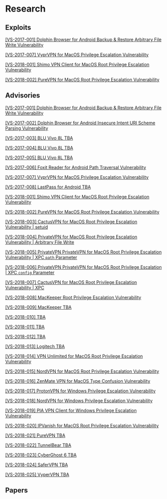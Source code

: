 # Research
## Exploits
[ [VS-2017-001] Dolphin Browser for Android Backup & Restore Arbitrary File Write Vulnerability  ](https://github.com/VerSprite/research/blob/master/exploits/VS-2017-001/README.md)

[ [VS-2017-007] VyprVPN for MacOS Privilege Escalation Vulnerability ](https://github.com/VerSprite/research/blob/master/exploits/VS-2017-007/README.md)

[ [VS-2018-001] Shimo VPN Client for MacOS Root Privilege Escalation Vulnerability ](https://github.com/VerSprite/research/blob/master/exploits/VS-2018-001/README.md)

[ [VS-2018-002] PureVPN for MacOS Root Privilege Escalation Vulnerability ](https://github.com/VerSprite/research/blob/master/exploits/VS-2018-002/README.md)

## Advisories 
[ [VS-2017-001]  Dolphin Browser for Android Backup & Restore Arbitrary File Write Vulnerability ](https://github.com/VerSprite/research/blob/master/advisories/VS-2017-001.md)

[ [VS-2017-002] Dolphin Browser for Android Insecure Intent URI Scheme Parsing Vulnerability](https://github.com/VerSprite/research/blob/master/advisories/VS-2017-002.md)

[ [VS-2017-003] BLU Vivo 8L TBA ](https://github.com/VerSprite/research/blob/master/advisories/VS-2017-003.md)

[ [VS-2017-004] BLU Vivo 8L TBA ](https://github.com/VerSprite/research/blob/master/advisories/VS-2017-004.md)

[ [VS-2017-005] BLU Vivo 8L TBA ](https://github.com/VerSprite/research/blob/master/advisories/VS-2017-005.md)

[ [VS-2017-006] Foxit Reader for Android Path Traversal Vulnerability ](https://github.com/VerSprite/research/blob/master/advisories/VS-2017-006.md)

[ [VS-2017-007] VyprVPN for MacOS Privilege Escalation Vulnerability ](https://github.com/VerSprite/research/blob/master/advisories/VS-2017-007.md)

[ [VS-2017-008] LastPass for Android TBA ](https://github.com/VerSprite/research/blob/master/advisories/VS-2017-008.md)

[ [VS-2018-001] Shimo VPN Client for MacOS Root Privilege Escalation Vulnerability ](https://github.com/VerSprite/research/blob/master/advisories/VS-2018-001.md)

[ [VS-2018-002] PureVPN for MacOS Root Privilege Escalation Vulnerability  ](https://github.com/VerSprite/research/blob/master/advisories/VS-2018-002.md)

[ [VS-2018-003] CactusVPN for MacOS Root Privilege Escalation Vulnerability | setuid ](https://github.com/VerSprite/research/blob/master/advisories/VS-2018-003.md)

[ [VS-2018-004] PrivateVPN for MacOS Root Privilege Escalation Vulnerability | Arbitrary File Write ](https://github.com/VerSprite/research/blob/master/advisories/VS-2018-004.md)

[ [VS-2018-005] PrivateVPN PrivateVPN for MacOS Root Privilege Escalation Vulnerability | XPC `path` Parameter ](https://github.com/VerSprite/research/blob/master/advisories/VS-2018-005.md)

[ [VS-2018-006] PrivateVPN PrivateVPN for MacOS Root Privilege Escalation | XPC `config` Parameter ](https://github.com/VerSprite/research/blob/master/advisories/VS-2018-006.md)

[ [VS-2018-007] CactusVPN for MacOS Root Privilege Escalation Vulnerability | XPC ](https://github.com/VerSprite/research/blob/master/advisories/VS-2018-007.md)

[ [VS-2018-008] MacKeeper Root Privilege Escalation Vulnerability ](https://github.com/VerSprite/research/blob/master/advisories/VS-2018-008.md)

[ [VS-2018-009] MacKeeper TBA ](https://github.com/VerSprite/research/blob/master/advisories/VS-2018-009.md)

[ [VS-2018-010] TBA ](https://github.com/VerSprite/research/blob/master/advisories/VS-2018-010.md)

[ [VS-2018-011] TBA ](https://github.com/VerSprite/research/blob/master/advisories/VS-2018-011.md)

[ [VS-2018-012] TBA ](https://github.com/VerSprite/research/blob/master/advisories/VS-2018-012.md)

[ [VS-2018-013] Logitech TBA ](https://github.com/VerSprite/research/blob/master/advisories/VS-2018-013.md)

[ [VS-2018-014] VPN Unlimited for MacOS Root Privilege Escalation Vulnerability ](https://github.com/VerSprite/research/blob/master/advisories/VS-2018-014.md)

[ [VS-2018-015] NordVPN for MacOS Root Privilege Escalation Vulnerability ](https://github.com/VerSprite/research/blob/master/advisories/VS-2018-015.md)

[ [VS-2018-016] ZenMate VPN for MacOS Type Confusion Vulnerability ](https://github.com/VerSprite/research/blob/master/advisories/VS-2018-016.md)

[ [VS-2018-017] ProtonVPN for Windows Privilege Escalation Vulnerability ](https://github.com/VerSprite/research/blob/master/advisories/VS-2018-017.md)

[ [VS-2018-018] NordVPN for Windows Privilege Escalation Vulnerability ](https://github.com/VerSprite/research/blob/master/advisories/VS-2018-018.md)

[ [VS-2018-019] PIA VPN Client for Windows Privilege Escalation Vulnerability
 ](https://github.com/VerSprite/research/blob/master/advisories/VS-2018-019.md)

[ [VS-2018-020] IPVanish for MacOS Root Privilege Escalation Vulnerability ](https://github.com/VerSprite/research/blob/master/advisories/VS-2018-020.md)

[ [VS-2018-021] PureVPN TBA ](https://github.com/VerSprite/research/blob/master/advisories/VS-2018-021.md)

[ [VS-2018-022] TunnelBear TBA ](https://github.com/VerSprite/research/blob/master/advisories/VS-2018-022.md)

[ [VS-2018-023] CyberGhost 6 TBA ](https://github.com/VerSprite/research/blob/master/advisories/VS-2018-023.md)

[ [VS-2018-024] SaferVPN TBA ](https://github.com/VerSprite/research/blob/master/advisories/VS-2018-024.md)

[ [VS-2018-025] VyperVPN TBA ](https://github.com/VerSprite/research/blob/master/advisories/VS-2018-025.md)

## Papers
